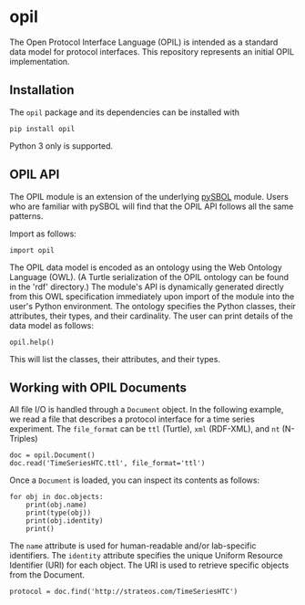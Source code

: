 # opil
The Open Protocol Interface Language (OPIL) is intended as a standard data model for protocol interfaces. This repository represents an initial OPIL implementation. 

## Installation
The  `opil` package and its dependencies can be installed with
```
pip install opil
```
Python 3 only is supported.

## OPIL API

The OPIL module is an extension of the underlying [pySBOL](https://github.com/SynBioDex/pySBOL3) module. Users who are familiar with pySBOL will find that the OPIL API follows all the same patterns.

Import as follows:

```
import opil
```

The OPIL data model is encoded as an ontology using the Web Ontology Language (OWL). (A Turtle serialization of the OPIL ontology can be found in the 'rdf' directory.) The module's API is dynamically generated directly from this OWL specification immediately upon import of the module into the user's Python environment. The ontology specifies the Python classes, their attributes, their types, and their cardinality. The user can print details of the data model as follows:

```
opil.help()
```

This will list the classes, their attributes, and their types. 

## Working with OPIL Documents

All file I/O is handled through a `Document` object. In the following example, we read a file that describes a protocol interface for a time series experiment. The `file_format` can be `ttl` (Turtle), `xml` (RDF-XML), and `nt` (N-Triples) 

```
doc = opil.Document()
doc.read('TimeSeriesHTC.ttl', file_format='ttl')
```

Once a `Document` is loaded, you can inspect its contents as follows:

```
for obj in doc.objects:
    print(obj.name)
    print(type(obj))
    print(obj.identity)
    print()
```

The `name` attribute is used for human-readable and/or lab-specific identifiers. The `identity` attribute specifies the unique Uniform Resource Identifier (URI) for each object. The URI is used to retrieve specific objects from the Document.

```
protocol = doc.find('http://strateos.com/TimeSeriesHTC')
```
